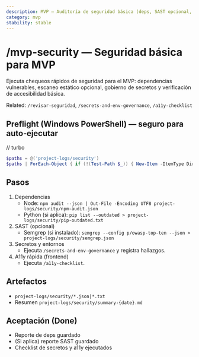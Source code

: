```yaml
---
description: MVP — Auditoría de seguridad básica (deps, SAST opcional, secretos, a11y)
category: mvp
stability: stable
---
```


# /mvp-security — Seguridad básica para MVP

Ejecuta chequeos rápidos de seguridad para el MVP: dependencias vulnerables, escaneo estático opcional, gobierno de secretos y verificación de accesibilidad básica.

Related: `/revisar-seguridad`, `/secrets-and-env-governance`, `/a11y-checklist`

## Preflight (Windows PowerShell) — seguro para auto‑ejecutar
// turbo
```powershell
$paths = @('project-logs/security')
$paths | ForEach-Object { if (!(Test-Path $_)) { New-Item -ItemType Directory -Path $_ | Out-Null } }
```

## Pasos
1) Dependencias
   - Node: `npm audit --json | Out-File -Encoding UTF8 project-logs/security/npm-audit.json`
   - Python (si aplica): `pip list --outdated > project-logs/security/pip-outdated.txt`
2) SAST (opcional)
   - Semgrep (si instalado): `semgrep --config p/owasp-top-ten --json > project-logs/security/semgrep.json`
3) Secretos y entornos
   - Ejecuta `/secrets-and-env-governance` y registra hallazgos.
4) A11y rápida (frontend)
   - Ejecuta `/a11y-checklist`.

## Artefactos
- `project-logs/security/*.json|*.txt`
- Resumen `project-logs/security/summary-{date}.md`

## Aceptación (Done)
- Reporte de deps guardado
- (Si aplica) reporte SAST guardado
- Checklist de secretos y a11y ejecutados
